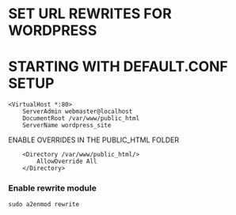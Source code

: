 # SET URL REWRITES FOR WORDPRESS



# STARTING WITH DEFAULT.CONF SETUP

```
<VirtualHost *:80>
    ServerAdmin webmaster@localhost
    DocumentRoot /var/www/public_html
    ServerName wordpress_site
```

ENABLE OVERRIDES IN THE PUBLIC_HTML FOLDER
```
    <Directory /var/www/public_html/>
        AllowOverride All
    </Directory>
```
### Enable rewrite module 

```
sudo a2enmod rewrite
```

